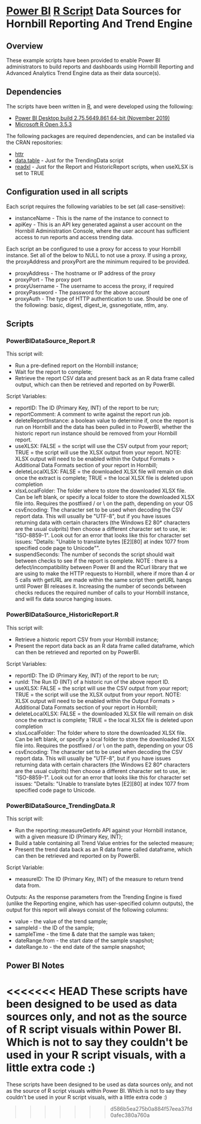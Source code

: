 # [Power BI](https://powerbi.microsoft.com/) [R Script](https://cran.r-project.org/) Data Sources for Hornbill Reporting And Trend Engine

## Overview

These example scripts have been provided to enable Power BI administrators to build reports and dashboards using Hornbill Reporting and Advanced Analytics Trend Engine data as their data source(s).

## Dependencies

The scripts have been written in [R](https://cran.r-project.org/), and were developed using the following:

- [Power BI Desktop build 2.75.5649.861 64-bit (November 2019)](https://powerbi.microsoft.com/)
- [Microsoft R Open 3.5.3](https://mran.microsoft.com/open/)

The following packages are required dependencies, and can be installed via the CRAN repositories:

- [httr](https://cran.r-project.org/web/packages/httr/)
- [data.table](https://cran.r-project.org/web/packages/data.table/) - Just for the TrendingData script
- [readxl](https://cran.r-project.org/web/packages/readxl/) - Just for the Report and HistoricReport scripts, when useXLSX is set to TRUE

## Configuration used in all scripts

Each script requires the following variables to be set (all case-sensitive):

- instanceName - This is the name of the instance to connect to
- apiKey - This is an API key generated against a user account on the Hornbill Administration Console, where the user account has sufficient access to run reports and access trending data.

Each script an be configured to use a proxy for access to your Hornbill instance. Set all of the below to NULL to not use a proxy. If using a proxy, the proxyAddress and proxyPort are the minimum required to be provided.

- proxyAddress - The hostname or IP address of the proxy
- proxyPort - The proxy port
- proxyUsername - The username to access the proxy, if required
- proxyPassword - The password for the above account
- proxyAuth - The type of HTTP authentication to use. Should be one of the following: basic, digest, digest_ie, gssnegotiate, ntlm, any.

## Scripts

### PowerBIDataSource_Report.R

This script will:

- Run a pre-defined report on the Hornbill instance;
- Wait for the report to complete;
- Retrieve the report CSV data and present back as an R data frame called output, which can then be retrieved and reported on by PowerBI.

Script Variables:

- reportID: The ID (Primary Key, INT) of the  report to be run;
- reportComment: A comment to write against the report run job.
- deleteReportInstance: a boolean value to determine if, once the report is run on Hornbill and the data has been pulled in to PowerBI, whether the historic report run instance should be removed from your Hornbill report.
- useXLSX: FALSE = the script will use the CSV output from your report; TRUE = the script will use the XLSX output from your report. NOTE: XLSX output will need to be enabled within the Output Formats > Additional Data Formats section of your report in Hornbill;
- deleteLocalXLSX: FALSE = the downloaded XLSX file will remain on disk once the extract is complete; TRUE = the local XLSX file is deleted upon completion
- xlsxLocalFolder: The folder where to store the downloaded XLSX file. Can be left blank, or specify a local folder to store the downloaded XLSX file into. Requires the postfixed / or \ on the path, depending on your OS
- csvEncoding: The character set to be used when decoding the CSV report data. This will usually be "UTF-8", but if you have issues returning data with certain characters (the Windows E2 80* characters are the usual culprits) then choose a different character set to use, ie: "ISO-8859-1". Look out for an error that looks like this for character set issues: "Details: "Unable to translate bytes [E2][80] at index 1077 from specified code page to Unicode"".
- suspendSeconds: The number of seconds the script should wait between checks to see if the report is complete. NOTE : there is a defect/incompatibility between Power BI and the RCurl library that we are using to make the HTTP requests to Hornbill, where if more than 4 or 5 calls with getURL are made within the same script then getURL hangs until Power BI releases it. Increasing the number of seconds between checks reduces the required number of calls to your Hornbill instance, and will fix data source hanging issues.

### PowerBIDataSource_HistoricReport.R

This script will:

- Retrieve a historic report CSV from your Hornbill instance;
- Present the report data back as an R data frame called dataframe, which can then be retrieved and reported on by PowerBI.

Script Variables:

- reportID: The ID (Primary Key, INT) of the  report to be run;
- runId: The Run ID (INT) of a historic run of the above report ID.
- useXLSX: FALSE = the script will use the CSV output from your report; TRUE = the script will use the XLSX output from your report. NOTE: XLSX output will need to be enabled within the Output Formats > Additional Data Formats section of your report in Hornbill;
- deleteLocalXLSX: FALSE = the downloaded XLSX file will remain on disk once the extract is complete; TRUE = the local XLSX file is deleted upon completion
- xlsxLocalFolder: The folder where to store the downloaded XLSX file. Can be left blank, or specify a local folder to store the downloaded XLSX file into. Requires the postfixed / or \ on the path, depending on your OS
- csvEncoding: The character set to be used when decoding the CSV report data. This will usually be "UTF-8", but if you have issues returning data with certain characters (the Windows E2 80* characters are the usual culprits) then choose a different character set to use, ie: "ISO-8859-1". Look out for an error that looks like this for character set issues: "Details: "Unable to translate bytes [E2][80] at index 1077 from specified code page to Unicode.

### PowerBIDataSource_TrendingData.R

This script will:

- Run the reporting::measureGetInfo API  against your Hornbill instance, with a given measure ID (Primary Key, INT);
- Build a table containing all Trend Value entries for the selected measure;
- Present the trend data back as an R data frame called dataframe, which can then be retrieved and reported on by PowerBI.

Script Variable:

- measureID: The ID (Primary Key, INT) of the measure to return trend data from.

Outputs:
As the response parameters from the Trending Engine is fixed (unlike the Reporting engine, which has user-specified column outputs), the output for this report will always consist  of the following columns:

- value - the value of the trend sample;
- sampleId - the ID of the sample;
- sampleTime - the time & date that the sample was taken;
- dateRange.from - the start date of the sample snapshot;
- dateRange.to - the end date of the sample snapshot;

## Power BI Notes

<<<<<<< HEAD
These scripts have been designed to be used as data sources only, and not as the source of R script visuals within Power BI. Which is not to say they couldn't be used in your R script visuals, with a little extra code :)
=======
These scripts have been designed to be used as data sources only, and not as the source of R script visuals within Power BI. Which is not to say they couldn't be used in your R script visuals, with a little extra code :)
>>>>>>> d586b5ea275b0a884f57eea37fd0afec380a760a
